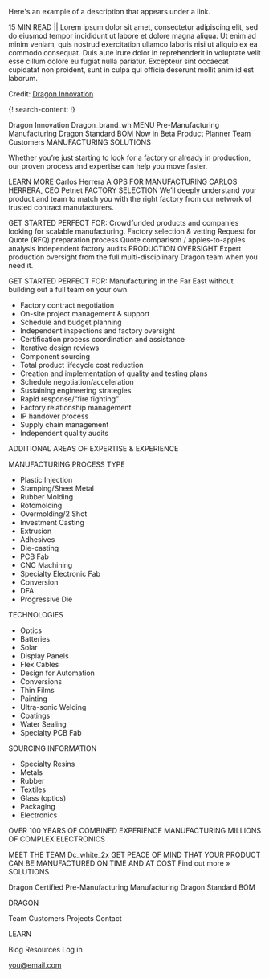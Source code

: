 Here's an example of a description that appears under a link.

15 MIN READ || Lorem ipsum dolor sit amet, consectetur adipiscing elit, sed do eiusmod tempor incididunt ut labore et dolore magna aliqua. Ut enim ad minim veniam, quis nostrud exercitation ullamco laboris nisi ut aliquip ex ea commodo consequat. Duis aute irure dolor in reprehenderit in voluptate velit esse cillum dolore eu fugiat nulla pariatur. Excepteur sint occaecat cupidatat non proident, sunt in culpa qui officia deserunt mollit anim id est laborum.

Credit: [Dragon Innovation](https://www.dragoninnovation.com/)

  {! search-content: !}

Dragon Innovation
Dragon_brand_wh
MENU
Pre-Manufacturing
Manufacturing
Dragon Standard BOM
Now in Beta Product Planner
Team
Customers
MANUFACTURING SOLUTIONS

Whether you’re just starting to look for a factory or already in production, our proven process and expertise can help you move faster.

LEARN MORE
Carlos Herrera
A GPS FOR MANUFACTURING
CARLOS HERRERA, CEO Petnet
FACTORY SELECTION
We’ll deeply understand your product and team to match you with the right factory from our network of trusted contract manufacturers.

GET STARTED
PERFECT FOR: Crowdfunded products and companies looking for scalable manufacturing.
Factory selection & vetting Request for Quote (RFQ) preparation process  Quote comparison / apples-to-apples analysis Independent factory audits
PRODUCTION OVERSIGHT
Expert production oversight from the full multi-disciplinary Dragon team when you need it.

GET STARTED
PERFECT FOR: Manufacturing in the Far East without building out a full team on your own.
* Factory contract negotiation 
* On-site project management & support 
* Schedule and budget planning 
* Independent inspections and factory oversight 
* Certification process coordination and assistance 
* Iterative design reviews 
* Component sourcing 
* Total product lifecycle cost reduction 
* Creation and implementation of quality and testing plans 
* Schedule negotiation/acceleration 
* Sustaining engineering strategies 
* Rapid response/“fire fighting” 
* Factory relationship management 
* IP handover process 
* Supply chain management 
* Independent quality audits


ADDITIONAL AREAS OF EXPERTISE & EXPERIENCE

MANUFACTURING PROCESS TYPE 
* Plastic Injection 
* Stamping/Sheet Metal 
* Rubber Molding 
* Rotomolding 
* Overmolding/2 Shot 
* Investment Casting 
* Extrusion 
* Adhesives 
* Die-casting 
* PCB Fab 
* CNC Machining 
* Specialty Electronic Fab 
* Conversion 
* DFA 
* Progressive Die  

TECHNOLOGIES 
* Optics 
* Batteries 
* Solar 
* Display Panels 
* Flex Cables 
* Design for Automation 
* Conversions 
* Thin Films 
* Painting 
* Ultra-sonic Welding 
* Coatings 
* Water Sealing 
* Specialty PCB Fab  

SOURCING INFORMATION 
* Specialty Resins 
* Metals 
* Rubber 
* Textiles 
* Glass (optics) 
* Packaging 
* Electronics


OVER 100 YEARS OF COMBINED EXPERIENCE MANUFACTURING MILLIONS OF COMPLEX ELECTRONICS

MEET THE TEAM
Dc_white_2x
GET PEACE OF MIND THAT YOUR PRODUCT CAN BE MANUFACTURED ON TIME AND AT COST
Find out more »
SOLUTIONS

Dragon Certified
Pre-Manufacturing
Manufacturing
Dragon Standard BOM
 
DRAGON

Team
Customers
Projects
Contact
 
LEARN

Blog
Resources
Log in


you@email.com
 
 
